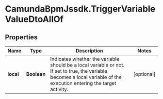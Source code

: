 # CamundaBpmJssdk.TriggerVariableValueDtoAllOf

## Properties

Name | Type | Description | Notes
------------ | ------------- | ------------- | -------------
**local** | **Boolean** | Indicates whether the variable should be a local variable or not. If set to true, the variable becomes a local variable of the execution entering the target activity. | [optional] 



